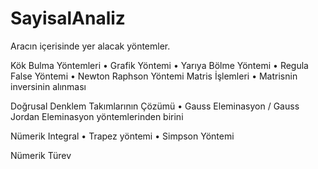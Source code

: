# SayisalAnaliz
Aracın içerisinde yer alacak yöntemler.

Kök Bulma Yöntemleri
    • Grafik Yöntemi
    • Yarıya Bölme Yöntemi
    • Regula False Yöntemi
    • Newton Raphson Yöntemi
Matris İşlemleri
    • Matrisnin inversinin alınması

Doğrusal Denklem Takımlarının Çözümü
    • Gauss Eleminasyon / Gauss Jordan Eleminasyon yöntemlerinden birini

Nümerik Integral
    • Trapez yöntemi
    • Simpson Yöntemi

Nümerik Türev
